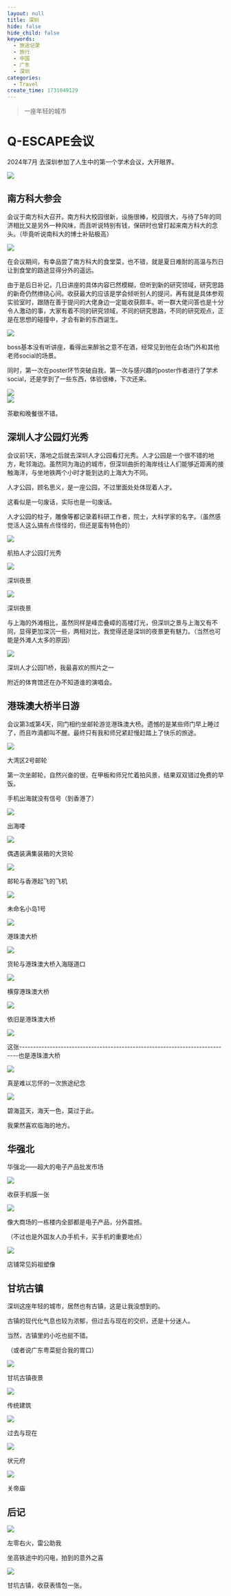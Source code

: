 ```yaml
---
layout: null
title: 深圳
hide: false
hide_child: false
keywords:
  - 旅途记录
  - 旅行
  - 中国
  - 广东
  - 深圳
categories:
  - Travel
create_time: 1731049129
---
```



> 一座年轻的城市

# Q-ESCAPE会议

2024年7月 去深圳参加了人生中的第一个学术会议，大开眼界。

<img src="/assets/F9zib6TRuou7pvxq8nKctkkOnsh.png" src-width="2133" class="markdown-img m-auto" src-height="1600" align="center"/>

## 南方科大参会

会议于南方科大召开。南方科大校园很新，设施很棒，校园很大，与待了5年的同济相比又是另外一种风味，而且听说特别有钱，保研时也曾打起来南方科大的念头。（毕竟听说南科大的博士补贴极高）

<img src="/assets/CLGWbGlxyoNq6vxlA3wcRc1Anof.png" src-width="2133" class="markdown-img m-auto" src-height="1600" align="center"/>

在会议期间，有幸品尝了南方科大的食堂菜，也不错，就是夏日难耐的高温与烈日让到食堂的路途显得分外的遥远。

由于是后日补记，几日讲座的具体内容已然模糊，但听到新的研究领域，研究思路的新奇仍然缭绕心间。收获最大的应该是学会倾听别人的提问，再有就是具体参观实验室时，跟随在善于提问的大佬身边一定能收获颇丰。听一群大佬问答也是十分令人激动的事，大家有着不同的研究领域，不同的研究思路，不同的研究观点，正是在思想的碰撞中，才会有新的东西诞生。

<img src="/assets/Q4kGbaFUFo8qJ9x2YdYcVFhBnug.png" src-width="2133" class="markdown-img m-auto" src-height="1600" align="center"/>

boss基本没有听讲座，看得出来醉翁之意不在酒，经常见到他在会场门外和其他老师social的场景。

同时，第一次在poster环节突破自我，第一次与感兴趣的poster作者进行了学术social，还是学到了一些东西，体验很棒，下次还来。

<div class="flex gap-3 columns-2" column-size="2">
<div class="w-[50%]" width-ratio="50">
<img src="/assets/Ep8bb1v1eozU6FxBEpXcYoDXnyf.jpeg" src-width="3456" class="markdown-img m-auto" src-height="4608" align="center"/>
</div>
<div class="w-[50%]" width-ratio="50">
<img src="/assets/RkupbvnM5o6a82xOusfcD8YHntd.jpeg" src-width="3456" class="markdown-img m-auto" src-height="4608" align="center"/>
</div>
</div>

茶歇和晚餐很不错。

## 深圳人才公园灯光秀

会议前1天，落地之后就去深圳人才公园看灯光秀。人才公园是一个很不错的地方，毗邻海边。虽然同为海边的城市，但深圳曲折的海岸线让人们能够近距离的接触海洋，与坐地铁两个小时才能到达的上海大为不同。

人才公园，顾名思义，是一座公园，不过里面处处体现着人才。

这看似是一句废话，实际也是一句废话。

人才公园的柱子，雕像等都记录着科研工作者，院士，大科学家的名字。（虽然感觉活人这么搞有点怪怪的，但还是蛮有特色的）

<img src="/assets/ZpYIbjzW3o1CFpxCqWQcUMB4nsf.png" src-width="2844" class="markdown-img m-auto" src-height="1600" align="center"/>

航拍人才公园灯光秀

<img src="/assets/INbFbA9HwoTI6ZxyEVqcDuzknAb.png" src-width="2844" class="markdown-img m-auto" src-height="1600" align="center"/>

深圳夜景

<img src="/assets/Z787bpiEKoBxh9x1gMFcPV85nBe.png" src-width="2844" class="markdown-img m-auto" src-height="1600" align="center"/>

深圳夜景

与上海的外滩相比，虽然同样是峰峦叠嶂的高楼灯光，但深圳之景与上海又有不同，显得更加深沉一些，两相对比，我觉得还是深圳的夜景更有魅力。（当然也可能是外滩人太多的原因）

<img src="/assets/Z4svbGxA6os9W5xHjPHcs6P2naf.png" src-width="2844" class="markdown-img m-auto" src-height="1600" align="center"/>

深圳人才公园Π桥，我最喜欢的照片之一

附近的体育馆还在办不知道谁的演唱会。

## 港珠澳大桥半日游

会议第3或第4天，同门相约坐邮轮游览港珠澳大桥。遗憾的是某些师门早上睡过了，而且咋滴都叫不醒。最终只有我和师兄紧赶慢赶踏上了快乐的旅途。

<img src="/assets/Uj6hbmzRooUTFxxcZ5RcAKKmn3d.png" src-width="2133" class="markdown-img m-auto" src-height="1600" align="center"/>

大湾区2号邮轮

第一次坐邮轮，自然兴奋的很，在甲板和师兄忙着拍风景，结果双双错过免费的早饭。

手机出海就没有信号（到香港了）

<img src="/assets/PXazb9rX8ogI07xq1p6c7QlZnDh.png" src-width="2133" class="markdown-img m-auto" src-height="1600" align="center"/>

出海喽

<img src="/assets/HzDvbwskqo0C0XxUFQzcM7c2noh.png" src-width="2133" class="markdown-img m-auto" src-height="1600" align="center"/>

偶遇装满集装箱的大货轮

<img src="/assets/TpXWbIpW7oKeHRxkSdpcuk30nGg.png" src-width="1673" class="markdown-img m-auto" src-height="1600" align="center"/>

邮轮与香港起飞的飞机

<img src="/assets/ZCfGbZmuDoxfbJxWKfMcDKdInF4.png" src-width="2133" class="markdown-img m-auto" src-height="1600" align="center"/>

未命名小岛1号

<img src="/assets/Od9db8EWwoyrgPxOtzQcI7FBnpf.png" src-width="2133" class="markdown-img m-auto" src-height="1600" align="center"/>

港珠澳大桥

<img src="/assets/Ipg8bxEQmoRM1WxbQ7bcvdMvnTb.png" src-width="2133" class="markdown-img m-auto" src-height="1600" align="center"/>

货轮与港珠澳大桥入海隧道口

<img src="/assets/LZABb7j2KoKb0kxHyYDc2r48nht.png" src-width="2133" class="markdown-img m-auto" src-height="1600" align="center"/>

横穿港珠澳大桥

<img src="/assets/FgYybj92soAniQxEpBvc1eKvnbc.png" src-width="2133" class="markdown-img m-auto" src-height="1600" align="center"/>

依旧是港珠澳大桥

<img src="/assets/JCQibEslYo5w3gxp6jbcjF1FnBb.png" src-width="2133" class="markdown-img m-auto" src-height="1600" align="center"/>

这张-----------------------------------------------------------------------------也是港珠澳大桥

<img src="/assets/FUgQb3b2Do7fxGxuNd4cxUCpnvh.png" src-width="2133" class="markdown-img m-auto" src-height="1600" align="center"/>

真是难以忘怀的一次旅途纪念

<img src="/assets/ARtJbEtNxo78wGxP1QJcXl2hnZb.png" src-width="2133" class="markdown-img m-auto" src-height="1600" align="center"/>

碧海蓝天，海天一色，莫过于此。

我果然喜欢临海的地方。

## 华强北

华强北——超大的电子产品批发市场

<img src="/assets/Uxe0becDXoZTrvxO1NVcnoehn4g.png" src-width="1600" class="markdown-img m-auto" src-height="2133" align="center"/>

收获手机膜一张

<img src="/assets/KzefbcqItoe5VhxfBjQce9D6nNg.png" src-width="2133" class="markdown-img m-auto" src-height="1600" align="center"/>

像大商场的一栋楼内全部都是电子产品，分外震撼。

（不过也是外国友人办手机卡，买手机的重要地点）

<img src="/assets/VoBdbdYcJo0JzaxqYX5c6uXWnSc.png" src-width="1600" class="markdown-img m-auto" src-height="2133" align="center"/>

店铺常见妈祖塑像

## 甘坑古镇

深圳这座年轻的城市，居然也有古镇，这是让我没想到的。

古镇的现代化气息也较为浓郁，但过去与现在的交织，还是十分迷人。

当然，古镇里的小吃也挺不错。

（或者说广东粤菜挺合我的胃口）

<img src="/assets/T6oPbETKnoeomNxlL7ScmKu0njf.png" src-width="2008" class="markdown-img m-auto" src-height="1600" align="center"/>

甘坑古镇夜景

<img src="/assets/M5gJbZEfKoJlNOxImhtcop7An3c.png" src-width="2133" class="markdown-img m-auto" src-height="1600" align="center"/>

传统建筑

<img src="/assets/I4WPbUSDHoDpLtx3z8tcoBTSnpb.png" src-width="1600" class="markdown-img m-auto" src-height="2133" align="center"/>

过去与现在

<img src="/assets/MzjqbHeO3o5vtQxT5G8cbt7vnXe.png" src-width="2133" class="markdown-img m-auto" src-height="1600" align="center"/>

状元府

<img src="/assets/F7IXbTWXloatVYxhMzgcfBW4nkb.png" src-width="1600" class="markdown-img m-auto" src-height="2133" align="center"/>

关帝庙

## 后记

<img src="/assets/HjTObmxFtocKhrxOaRHchrzGnSg.png" src-width="1920" class="markdown-img m-auto" src-height="1080" align="center"/>

左零右火，雷公助我

坐高铁途中的闪电，拍到的意外之喜

<img src="/assets/E7jtbBHqDoMoHvxmMOXcn6Uqngf.png" src-width="1600" class="markdown-img m-auto" src-height="2133" align="center"/>

甘坑古镇，收获表情包一张。

